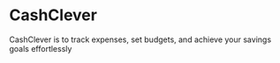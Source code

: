 # CashClever
CashClever is to track expenses, set budgets, and achieve your savings goals effortlessly
